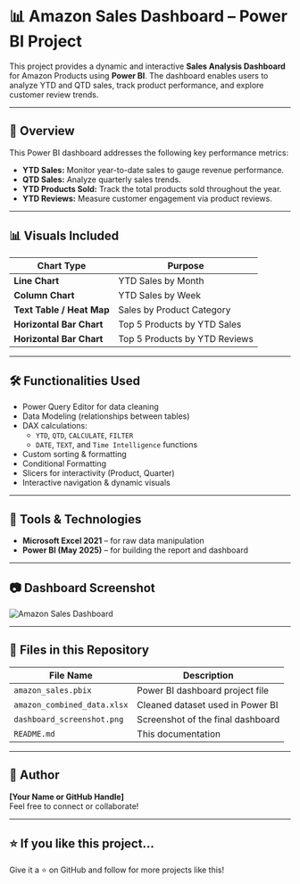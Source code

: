 # 📊 Amazon Sales Dashboard – Power BI Project

This project provides a dynamic and interactive **Sales Analysis Dashboard** for Amazon Products using **Power BI**. The dashboard enables users to analyze YTD and QTD sales, track product performance, and explore customer review trends.

---

## 🚀 Overview

This Power BI dashboard addresses the following key performance metrics:

- **YTD Sales:** Monitor year-to-date sales to gauge revenue performance.
- **QTD Sales:** Analyze quarterly sales trends.
- **YTD Products Sold:** Track the total products sold throughout the year.
- **YTD Reviews:** Measure customer engagement via product reviews.

---

## 📊 Visuals Included

| Chart Type                        | Purpose                                                                 |
|----------------------------------|-------------------------------------------------------------------------|
| **Line Chart**                   | YTD Sales by Month                                                     |
| **Column Chart**                 | YTD Sales by Week                                                      |
| **Text Table / Heat Map**        | Sales by Product Category                                              |
| **Horizontal Bar Chart**         | Top 5 Products by YTD Sales                                            |
| **Horizontal Bar Chart**         | Top 5 Products by YTD Reviews                                          |

---

## 🛠️ Functionalities Used

- Power Query Editor for data cleaning
- Data Modeling (relationships between tables)
- DAX calculations:
  - `YTD`, `QTD`, `CALCULATE`, `FILTER`
  - `DATE`, `TEXT`, and `Time Intelligence` functions
- Custom sorting & formatting
- Conditional Formatting
- Slicers for interactivity (Product, Quarter)
- Interactive navigation & dynamic visuals

---

## 🧰 Tools & Technologies

- **Microsoft Excel 2021** – for raw data manipulation
- **Power BI (May 2025)** – for building the report and dashboard

---

## 📷 Dashboard Screenshot

![Amazon Sales Dashboard](dashboard_screenshot.png)

---

## 📁 Files in this Repository

| File Name                  | Description                                 |
|---------------------------|---------------------------------------------|
| `amazon_sales.pbix`       | Power BI dashboard project file             |
| `amazon_combined_data.xlsx` | Cleaned dataset used in Power BI           |
| `dashboard_screenshot.png`| Screenshot of the final dashboard           |
| `README.md`               | This documentation                          |

---

## 👤 Author

**[Your Name or GitHub Handle]**  
Feel free to connect or collaborate!

---

## ⭐ If you like this project...

Give it a ⭐ on GitHub and follow for more projects like this!
